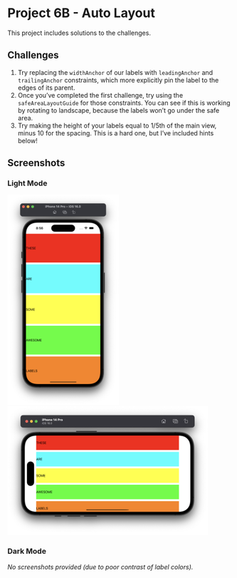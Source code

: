 # Project 6B - Auto Layout

This project includes solutions to the challenges.

## Challenges
1. Try replacing the `widthAnchor` of our labels with `leadingAnchor` and `trailingAnchor` constraints, which more explicitly pin the label to the edges of its parent.
2. Once you’ve completed the first challenge, try using the `safeAreaLayoutGuide` for those constraints. You can see if this is working by rotating to landscape, because the labels won’t go under the safe area.
3. Try making the height of your labels equal to 1/5th of the main view, minus 10 for the spacing. This is a hard one, but I’ve included hints below!

## Screenshots

### Light Mode

<div>
  <img src="Screenshots/Light/Light_01.png" width="250">
  <img src="Screenshots/Light/Light_02.png" width="450">
</div>

### Dark Mode

*No screenshots provided (due to poor contrast of label colors).*
